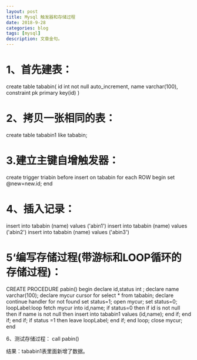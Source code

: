 ```yaml
---
layout: post
title: Mysql 触发器和存储过程
date: 2018-9-28
categories: blog
tags: [mysql]
description: 文章金句。
---
```


# 1、首先建表： 
create table tababin( 
id int not null auto_increment, 
name varchar(100), 
constraint pk primary key(id) 
) 

# 2、拷贝一张相同的表： 
create table tababin1 like tababin; 

# 3.建立主键自增触发器： 
create trigger triabin before insert on tababin for each ROW 
begin 
set @new=new.id; 
end 

# 4、插入记录： 
insert into tababin (name) values ('abin1') 
insert into tababin (name) values ('abin2') 
insert into tababin (name) values ('abin3') 

# 5‘编写存储过程(带游标和LOOP循环的存储过程)： 
CREATE  PROCEDURE pabin() 
begin 
declare id,status int ; 
declare name varchar(100); 
declare mycur cursor for select * from tababin; 
declare continue handler for not found set status=1; 
open mycur; 
set status=0; 
loopLabel:loop 
fetch mycur into id,name; 
if status=0 then 
if id is not null then 
if name is not null then 
insert into tababin1 values (id,name); 
end if; 
end if; 
end if; 
if status =1 then 
leave loopLabel; 
end if; 
end loop; 
close mycur; 
end 

6、测试存储过程： 
call pabin() 


结果：tababin1表里面新增了数据。











